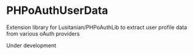PHPoAuthUserData
================

Extension library for Lusitanian/PHPoAuthLib to extract user profile data from various oAuth providers

Under development
